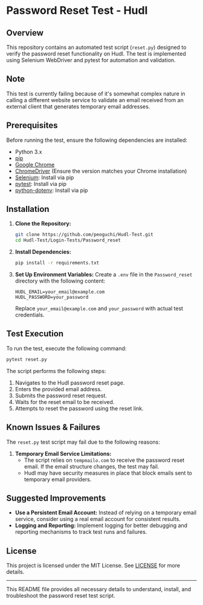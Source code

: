 # Password Reset Test - Hudl

## Overview
This repository contains an automated test script (`reset.py`) designed to verify the password reset functionality on Hudl. The test is implemented using Selenium WebDriver and pytest for automation and validation.

## Note
This test is currently failing because of it's somewhat complex nature in calling a different website service to validate an email received from an external client that generates temporary email addresses.
## Prerequisites
Before running the test, ensure the following dependencies are installed:

- Python 3.x
- [pip](https://pip.pypa.io/en/stable/installation/)
- [Google Chrome](https://www.google.com/chrome/)
- [ChromeDriver](https://sites.google.com/chromium.org/driver/) (Ensure the version matches your Chrome installation)
- [Selenium](https://selenium-python.readthedocs.io/installation.html): Install via pip
- [pytest](https://docs.pytest.org/en/stable/getting-started.html): Install via pip
- [python-dotenv](https://pypi.org/project/python-dotenv/): Install via pip

## Installation

1. **Clone the Repository:**
   ```bash
   git clone https://github.com/peoguchi/Hudl-Test.git
   cd Hudl-Test/Login-Tests/Password_reset
   ```
2. **Install Dependencies:**
   ```bash
   pip install -r requirements.txt
   ```
3. **Set Up Environment Variables:**
   Create a `.env` file in the `Password_reset` directory with the following content:
   ```env
   HUDL_EMAIL=your_email@example.com
   HUDL_PASSWORD=your_password
   ```
   Replace `your_email@example.com` and `your_password` with actual test credentials.

## Test Execution

To run the test, execute the following command:
```bash
pytest reset.py
```

The script performs the following steps:
1. Navigates to the Hudl password reset page.
2. Enters the provided email address.
3. Submits the password reset request.
4. Waits for the reset email to be received.
5. Attempts to reset the password using the reset link.

## Known Issues & Failures

The `reset.py` test script may fail due to the following reasons:

1. **Temporary Email Service Limitations:**
    - The script relies on `tempmailo.com` to receive the password reset email. If the email structure changes, the test may fail.
    - Hudl may have security measures in place that block emails sent to temporary email providers.


## Suggested Improvements
- **Use a Persistent Email Account:** Instead of relying on a temporary email service, consider using a real email account for consistent results.
- **Logging and Reporting:** Implement logging for better debugging and reporting mechanisms to track test runs and failures.

## License
This project is licensed under the MIT License. See [LICENSE](../LICENSE) for more details.

---

This README file provides all necessary details to understand, install, and troubleshoot the password reset test script.

